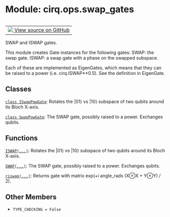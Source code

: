 <div itemscope itemtype="http://developers.google.com/ReferenceObject">
<meta itemprop="name" content="cirq.ops.swap_gates" />
<meta itemprop="path" content="Stable" />
<meta itemprop="property" content="TYPE_CHECKING"/>
</div>

# Module: cirq.ops.swap_gates

<!-- Insert buttons and diff -->

<table class="tfo-notebook-buttons tfo-api" align="left">

<td>
  <a target="_blank" href="https://github.com/quantumlib/cirq/tree/master/cirq/ops/swap_gates.py">
    <img src="https://www.tensorflow.org/images/GitHub-Mark-32px.png" />
    View source on GitHub
  </a>
</td>
</table>



SWAP and ISWAP gates.


This module creates Gate instances for the following gates:
    SWAP: the swap gate.
    ISWAP: a swap gate with a phase on the swapped subspace.

Each of these are implemented as EigenGates, which means that they can be
raised to a power (i.e. cirq.ISWAP**0.5). See the definition in EigenGate.

## Classes

[`class ISwapPowGate`](../../cirq/ops/ISwapPowGate.md): Rotates the |01⟩ vs |10⟩ subspace of two qubits around its Bloch X-axis.

[`class SwapPowGate`](../../cirq/ops/SwapPowGate.md): The SWAP gate, possibly raised to a power. Exchanges qubits.

## Functions

[`ISWAP(...)`](../../cirq/ops/ISWAP.md): Rotates the |01⟩ vs |10⟩ subspace of two qubits around its Bloch X-axis.

[`SWAP(...)`](../../cirq/ops/SWAP.md): The SWAP gate, possibly raised to a power. Exchanges qubits.

[`riswap(...)`](../../cirq/ops/riswap.md): Returns gate with matrix exp(+i angle_rads (X⊗X + Y⊗Y) / 2).

## Other Members

* `TYPE_CHECKING = False` <a id="TYPE_CHECKING"></a>
